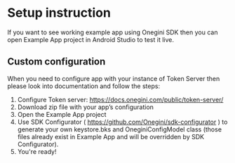 # Setup instruction
If you want to see working example app using Onegini SDK then you can open Example App project in Android Studio to test it live.

## Custom configuration
When you need to configure app with your instance of Token Server then please look into documentation and follow the steps:

  1. Configure Token server: https://docs.onegini.com/public/token-server/
  2. Download zip file with your app’s configuration
  3. Open the Example App project
  4. Use SDK Configurator ( https://github.com/Onegini/sdk-configurator ) to generate your own keystore.bks and OneginiConfigModel class (those files already exist in Example App and will be overridden by SDK Configurator).
  5. You're ready!
